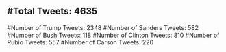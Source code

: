 #Total Tweets: 4635 
---
#Number of Trump Tweets: 2348
#Number of Sanders Tweets: 582
#Number of Bush Tweets: 118
#Number of Clinton Tweets: 810
#Number of Rubio Tweets: 557
#Number of Carson Tweets: 220